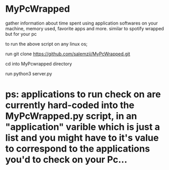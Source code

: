 # MyPcWrapped
gather information about time spent using application softwares on your machine, memory used, favorite apps and more. similar to spotify wrapped but for your pc 


to run the above script on any linux os;

run git clone https://github.com/salemzii/MyPcWrapped.git

cd into MyPcwrapped directory 

run python3 server.py

# ps: applications to run check on are currently hard-coded into the MyPcWrapped.py script, in an "application" varible which is just a list and you might have to it's value to correspond to the applications you'd to check on your Pc...
